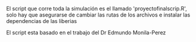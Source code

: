 El script que corre toda la simulación es el llamado 'proyectofinalscrip.R', solo hay que asegurarse de cambiar las rutas de los archivos e instalar las dependencias de las liberias

El script esta basado en el trabajo del Dr Edmundo Monila-Perez
